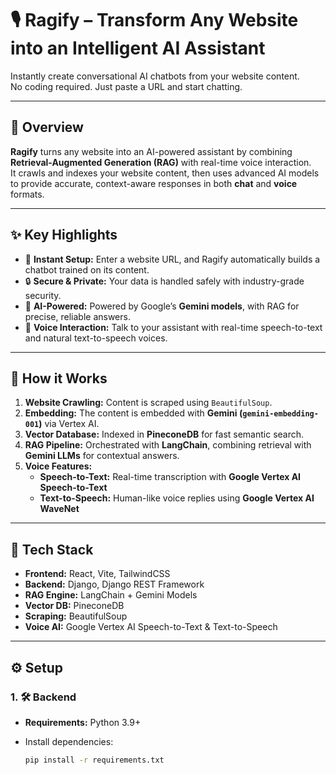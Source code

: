 # 🎙️ Ragify – Transform Any Website into an Intelligent AI Assistant  

Instantly create conversational AI chatbots from your website content.  
No coding required. Just paste a URL and start chatting.  

---

## 📖 Overview  

**Ragify** turns any website into an AI-powered assistant by combining **Retrieval-Augmented Generation (RAG)** with real-time voice interaction.  
It crawls and indexes your website content, then uses advanced AI models to provide accurate, context-aware responses in both **chat** and **voice** formats.  

---

## ✨ Key Highlights  

- 🚀 **Instant Setup:** Enter a website URL, and Ragify automatically builds a chatbot trained on its content.  
- 🔒 **Secure & Private:** Your data is handled safely with industry-grade security.  
- 🤖 **AI-Powered:** Powered by Google’s **Gemini models**, with RAG for precise, reliable answers.  
- 🎤 **Voice Interaction:** Talk to your assistant with real-time speech-to-text and natural text-to-speech voices.  

---

## 🧠 How it Works  

1. **Website Crawling:** Content is scraped using `BeautifulSoup`.  
2. **Embedding:** The content is embedded with **Gemini (`gemini-embedding-001`)** via Vertex AI.  
3. **Vector Database:** Indexed in **PineconeDB** for fast semantic search.  
4. **RAG Pipeline:** Orchestrated with **LangChain**, combining retrieval with **Gemini LLMs** for contextual answers.  
5. **Voice Features:**  
   - **Speech-to-Text:** Real-time transcription with **Google Vertex AI Speech-to-Text**  
   - **Text-to-Speech:** Human-like voice replies using **Google Vertex AI WaveNet**  

---

## 🧰 Tech Stack  

- **Frontend:** React, Vite, TailwindCSS  
- **Backend:** Django, Django REST Framework  
- **RAG Engine:** LangChain + Gemini Models  
- **Vector DB:** PineconeDB  
- **Scraping:** BeautifulSoup  
- **Voice AI:** Google Vertex AI Speech-to-Text & Text-to-Speech  

---

## ⚙️ Setup  

### 1. 🛠️ Backend  

- **Requirements:** Python 3.9+  
- Install dependencies:  

  ```bash
  pip install -r requirements.txt
